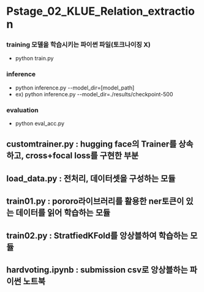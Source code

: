 # Pstage_02_KLUE_Relation_extraction

### training 모델을 학습시키는 파이썬 파일(토크나이징 X)
* python train.py

### inference
* python inference.py --model_dir=[model_path]
* ex) python inference.py --model_dir=./results/checkpoint-500

### evaluation
* python eval_acc.py

## customtrainer.py : hugging face의 Trainer를 상속하고, cross+focal loss를 구현한 부분
## load_data.py : 전처리, 데이터셋을 구성하는 모듈
## train01.py : pororo라이브러리를 활용한 ner토큰이 있는 데이터를 읽어 학습하는 모듈
## train02.py : StratfiedKFold를 앙상블하여 학습하는 모듈
## hardvoting.ipynb : submission csv로 앙상블하는 파이썬 노트북

